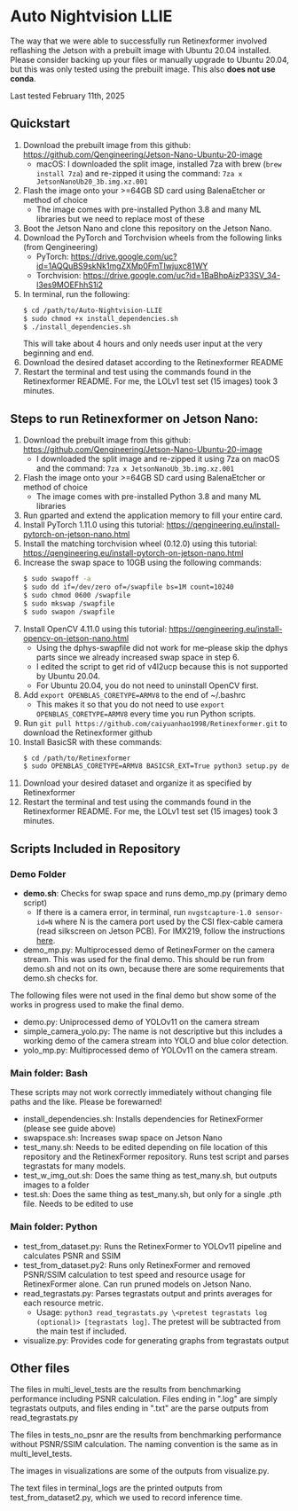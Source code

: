 # Auto Nightvision LLIE

The way that we were able to successfully run Retinexformer involved reflashing the Jetson with a prebuilt image with Ubuntu 20.04 installed. Please consider backing up your files or manually upgrade to Ubuntu 20.04, but this was only tested using the prebuilt image. This also **does not use conda**. 

Last tested February 11th, 2025

## Quickstart
1. Download the prebuilt image from this github: https://github.com/Qengineering/Jetson-Nano-Ubuntu-20-image
	- macOS: I downloaded the split image, installed 7za with brew (```brew install 7za```) and re-zipped it using the command: ```7za x JetsonNanoUb20_3b.img.xz.001```
2. Flash the image onto your >=64GB SD card using BalenaEtcher or method of choice
	- The image comes with pre-installed Python 3.8 and many ML libraries but we need to replace most of these
3. Boot the Jetson Nano and clone this repository on the Jetson Nano.
4. Download the PyTorch and Torchvision wheels from the following links (from Qengineering)
	- PyTorch: https://drive.google.com/uc?id=1AQQuBS9skNk1mgZXMp0FmTIwjuxc81WY
	- Torchvision: https://drive.google.com/uc?id=1BaBhpAizP33SV_34-l3es9MOEFhhS1i2
5. In terminal, run the following:
    ```bash
    $ cd /path/to/Auto-Nightvision-LLIE
    $ sudo chmod +x install_dependencies.sh
    $ ./install_dependencies.sh
    ```
    This will take about 4 hours and only needs user input at the very beginning and end.
6. Download the desired dataset according to the Retinexformer README
7. Restart the terminal and test using the commands found in the Retinexformer README. For me, the LOLv1 test set (15 images) took 3 minutes.

## Steps to run Retinexformer on Jetson Nano:
1. Download the prebuilt image from this github: https://github.com/Qengineering/Jetson-Nano-Ubuntu-20-image
	- I downloaded the split image and re-zipped it using 7za on macOS and the command: 
	```7za x JetsonNanoUb_3b.img.xz.001```
2. Flash the image onto your >=64GB SD card using BalenaEtcher or method of choice
	- The image comes with pre-installed Python 3.8 and many ML libraries
3. Run gparted and extend the application memory to fill your entire card.
4. Install PyTorch 1.11.0 using this tutorial: https://qengineering.eu/install-pytorch-on-jetson-nano.html
5. Install the matching torchvision wheel (0.12.0) using this tutorial: https://qengineering.eu/install-pytorch-on-jetson-nano.html
6. Increase the swap space to 10GB using the following commands:
    ```bash
    $ sudo swapoff -a
    $ sudo dd if=/dev/zero of=/swapfile bs=1M count=10240
    $ sudo chmod 0600 /swapfile
    $ sudo mkswap /swapfile
    $ sudo swapon /swapfile
    ```
7. Install OpenCV 4.11.0 using this tutorial: https://qengineering.eu/install-opencv-on-jetson-nano.html
	- Using the dphys-swapfile did not work for me–please skip the dphys parts since we already increased swap space in step 6.
	- I edited the script to get rid of v4l2ucp because this is not supported by Ubuntu 20.04.
    - For Ubuntu 20.04, you do not need to uninstall OpenCV first.
8. Add ```export OPENBLAS_CORETYPE=ARMV8``` to the end of ~/.bashrc
    - This makes it so that you do not need to use ```export OPENBLAS_CORETYPE=ARMV8``` every time you run Python scripts.
9. Run ```git pull https://github.com/caiyuanhao1998/Retinexformer.git``` to download the Retinexformer github
10. Install BasicSR with these commands: 
    ```bash
    $ cd /path/to/Retinexformer
    $ sudo OPENBLAS_CORETYPE=ARMV8 BASICSR_EXT=True python3 setup.py develop --no_cuda_ext
    ```
11. Download your desired dataset and organize it as specified by Retinexformer
12. Restart the terminal and test using the commands found in the Retinexformer README. For me, the LOLv1 test set (15 images) took 3 minutes.

## Scripts Included in Repository
### Demo Folder
- **demo.sh**: Checks for swap space and runs demo_mp.py (primary demo script)
    - If there is a camera error, in terminal, run ```nvgstcapture-1.0 sensor-id=N``` where N is the camera port used by the CSI flex-cable camera (read silkscreen on Jetson PCB). For IMX219, follow the instructions [here](https://github.com/pibiger-tech/picam-imx219).
- demo_mp.py: Multiprocessed demo of RetinexFormer on the camera stream. This was used for the final demo. This should be run from demo.sh and not on its own, because there are some requirements that demo.sh checks for.

The following files were not used in the final demo but show some of the works in progress used to make the final demo.
- demo.py: Uniprocessed demo of YOLOv11 on the camera stream
- simple_camera_yolo.py: The name is not descriptive but this includes a working demo of the camera stream into YOLO and blue color detection.
- yolo_mp.py: Multiprocessed demo of YOLOv11 on the camera stream.

### Main folder: Bash
These scripts may not work correctly immediately without changing file paths and the like. Please be forewarned!
- install_dependencies.sh: Installs dependencies for RetinexFormer (please see guide above)
- swapspace.sh: Increases swap space on Jetson Nano
- test_many.sh: Needs to be edited depending on file location of this repository and the RetinexFormer repository. Runs test script and parses tegrastats for many models.
- test_w_img_out.sh: Does the same thing as test_many.sh, but outputs images to a folder
- test.sh: Does the same thing as test_many.sh, but only for a single .pth file. Needs to be edited to use

### Main folder: Python
- test_from_dataset.py: Runs the RetinexFormer to YOLOv11 pipeline and calculates PSNR and SSIM
- test_from_dataset.py2: Runs only RetinexFormer and removed PSNR/SSIM calculation to test speed and resource usage for RetinexFormer alone. Can run pruned models on Jetson Nano.
- read_tegrastats.py: Parses tegrastats output and prints averages for each resource metric.  
    - Usage: ```python3 read_tegrastats.py \<pretest tegrastats log (optional)> [tegrastats log]```. The pretest will be subtracted from the main test if included.
- visualize.py: Provides code for generating graphs from tegrastats output

## Other files
The files in multi_level_tests are the results from benchmarking performance including PSNR calculation. Files ending in ".log" are simply tegrastats outputs, and files ending in ".txt" are the parse outputs from read_tegrastats.py

The files in tests_no_psnr are the results from benchmarking performance without PSNR/SSIM calculation. The naming convention is the same as in multi_level_tests.

The images in visualizations are some of the outputs from visualize.py.

The text files in terminal_logs are the printed outputs from test_from_dataset2.py, which we used to record inference time.
